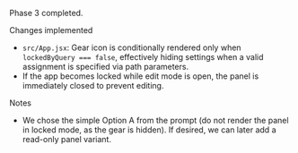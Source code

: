 Phase 3 completed.

Changes implemented
- `src/App.jsx`: Gear icon is conditionally rendered only when `lockedByQuery === false`, effectively hiding settings when a valid assignment is specified via path parameters.
- If the app becomes locked while edit mode is open, the panel is immediately closed to prevent editing.

Notes
- We chose the simple Option A from the prompt (do not render the panel in locked mode, as the gear is hidden). If desired, we can later add a read-only panel variant.
